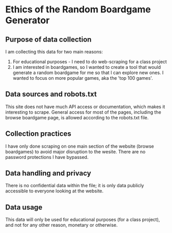# Ethics of the Random Boardgame Generator
## Purpose of data collection
I am collecting this data for two main reasons:
1. For educational purposes - I need to do web-scraping for a class project
2. I am interested in boardgames, so I wanted to create a tool that would generate a random boardgame for
   me so that I can explore new ones. I wanted to focus on more popular games, aka the 'top 100 games'.

## Data sources and robots.txt
This site does not have much API access or documentation, which makes it interesting to scrape. General access for 
most of the pages, including the browse boardgame page, is allowed according to the robots.txt file.

## Collection practices
I have only done scraping on one main section of the website (browse boardgames) to avoid major disruption to the wesite. 
There are no password protections I have bypassed.

## Data handling and privacy
There is no confidential data within the file; it is only data publicly accessible to everyone looking at the website.

## Data usage
This data will only be used for educational purposes (for a class project), and not for any other reason, monetary or otherwise.
